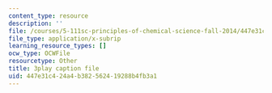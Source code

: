 ```yaml
---
content_type: resource
description: ''
file: /courses/5-111sc-principles-of-chemical-science-fall-2014/447e31c424a4b382562419288b4fb3a1_YEUyMX7kouw.srt
file_type: application/x-subrip
learning_resource_types: []
ocw_type: OCWFile
resourcetype: Other
title: 3play caption file
uid: 447e31c4-24a4-b382-5624-19288b4fb3a1
---
```

